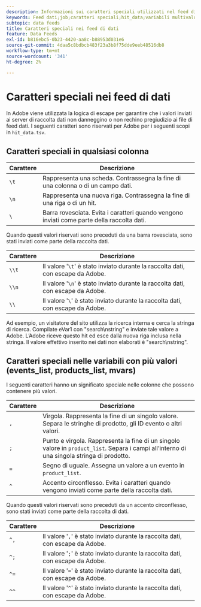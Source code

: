 ```yaml
---
description: Informazioni sui caratteri speciali utilizzati nel feed di dati.
keywords: Feed dati;job;caratteri speciali;hit_data;variabili multivalore;elenco_eventi;elenco_prodotti;mvars
subtopic: data feeds
title: Caratteri speciali nei feed di dati
feature: Data Feeds
exl-id: b816ebc5-0b23-4420-aa8c-b88953d031e6
source-git-commit: 4daa5c8bdbcb483f23a3b8f75dde9eeb48516db8
workflow-type: tm+mt
source-wordcount: '341'
ht-degree: 2%

---
```


# Caratteri speciali nei feed di dati

In Adobe viene utilizzata la logica di escape per garantire che i valori inviati ai server di raccolta dati non danneggino o non rechino pregiudizio ai file di feed dati. I seguenti caratteri sono riservati per Adobe per i seguenti scopi in `hit_data.tsv`.

## Caratteri speciali in qualsiasi colonna

| Carattere | Descrizione |
|--- |--- |
| `\t` | Rappresenta una scheda. Contrassegna la fine di una colonna o di un campo dati. |
| `\n` | Rappresenta una nuova riga. Contrassegna la fine di una riga o di un hit. |
| `\` | Barra rovesciata. Evita i caratteri quando vengono inviati come parte della raccolta dati. |

Quando questi valori riservati sono preceduti da una barra rovesciata, sono stati inviati come parte della raccolta dati.

| Carattere | Descrizione |
|--- |--- |
| `\\t` | Il valore &#39;`\t`&#39; è stato inviato durante la raccolta dati, con escape da Adobe. |
| `\\n` | Il valore &#39;`\n`&#39; è stato inviato durante la raccolta dati, con escape da Adobe. |
| `\\` | Il valore &#39;`\`&#39; è stato inviato durante la raccolta dati, con escape da Adobe. |

Ad esempio, un visitatore del sito utilizza la ricerca interna e cerca la stringa di ricerca. Compilate eVar1 con &quot;search\nstring&quot; e inviate tale valore a Adobe. L’Adobe riceve questo hit ed esce dalla nuova riga inclusa nella stringa. Il valore effettivo inserito nei dati non elaborati è &quot;search\\nstring&quot;.

## Caratteri speciali nelle variabili con più valori (events_list, products_list, mvars)

I seguenti caratteri hanno un significato speciale nelle colonne che possono contenere più valori.

| Carattere | Descrizione |
|--- |--- |
| `,` | Virgola. Rappresenta la fine di un singolo valore. Separa le stringhe di prodotto, gli ID evento o altri valori. |
| `;` | Punto e virgola. Rappresenta la fine di un singolo valore in `product_list`. Separa i campi all’interno di una singola stringa di prodotto. |
| `=` | Segno di uguale. Assegna un valore a un evento in `product_list`. |
| `^` | Accento circonflesso. Evita i caratteri quando vengono inviati come parte della raccolta dati. |

Quando questi valori riservati sono preceduti da un accento circonflesso, sono stati inviati come parte della raccolta di dati.

| Carattere | Descrizione |
|--- |--- |
| `^,` | Il valore &#39;`,`&#39; è stato inviato durante la raccolta dati, con escape da Adobe. |
| `^;` | Il valore &#39;`;`&#39; è stato inviato durante la raccolta dati, con escape da Adobe. |
| `^=` | Il valore &#39;`=`&#39; è stato inviato durante la raccolta dati, con escape da Adobe. |
| `^^` | Il valore &#39;`^`&#39; è stato inviato durante la raccolta dati, con escape da Adobe. |
